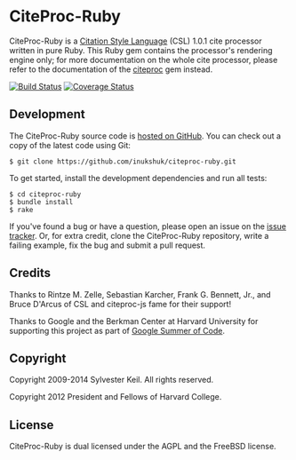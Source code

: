CiteProc-Ruby
=============
CiteProc-Ruby is a [Citation Style Language](http://citationstyles.org/) (CSL)
1.0.1 cite processor written in pure Ruby. This Ruby gem contains the
processor's rendering engine only; for more documentation on the whole
cite processor, please refer to the documentation of the
[citeproc](https://rubygems.org/gems/citeproc) gem instead.

[![Build Status](https://secure.travis-ci.org/inukshuk/citeproc-ruby.png)](http://travis-ci.org/inukshuk/citeproc-ruby)
[![Coverage Status](https://coveralls.io/repos/inukshuk/citeproc-ruby/badge.png?branch=master)](https://coveralls.io/r/inukshuk/citeproc-ruby?branch=master)

Development
-----------
The CiteProc-Ruby source code is
[hosted on GitHub](https://github.com/inukshuk/citeproc-ruby).
You can check out a copy of the latest code using Git:

    $ git clone https://github.com/inukshuk/citeproc-ruby.git

To get started, install the development dependencies and run all tests:

    $ cd citeproc-ruby
    $ bundle install
    $ rake

If you've found a bug or have a question, please open an issue on the
[issue tracker](https://github.com/inukshuk/citeproc-ruby/issues).
Or, for extra credit, clone the CiteProc-Ruby repository, write a failing
example, fix the bug and submit a pull request.

Credits
-------
Thanks to Rintze M. Zelle, Sebastian Karcher, Frank G. Bennett, Jr.,
and Bruce D'Arcus of CSL and citeproc-js fame for their support!

Thanks to Google and the Berkman Center at Harvard University for supporting
this project as part of [Google Summer of Code](https://developers.google.com/open-source/soc/).

Copyright
---------
Copyright 2009-2014 Sylvester Keil. All rights reserved.

Copyright 2012 President and Fellows of Harvard College.

License
-------
CiteProc-Ruby is dual licensed under the AGPL and the FreeBSD license.
